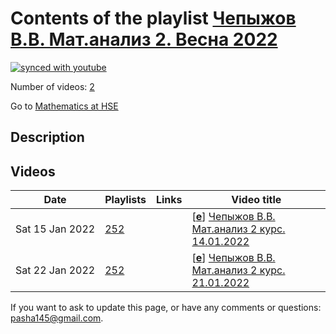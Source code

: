 # Contents of the playlist [Чепыжов В.В. Мат.анализ 2. Весна 2022](https://www.youtube.com/playlist?list=PLq3E5oubNNoBTOdC7wTLE1BDeuZXFqYuE)

[![synced with youtube](https://img.shields.io/github/last-commit/mathphysschool/mathphysschool.github.io/autoupdate1?label=synced%20with%20youtube)](https://github.com/mathphysschool/mathphysschool.github.io/commits/autoupdate1)

Number of videos: [2](#videos)

Go to [Mathematics at HSE](../README.md)

## Description



## Videos

|Date|Playlists|Links|Video title|
|---|---|---|---|
| Sat&nbsp;15&nbsp;Jan&nbsp;2022 | [252](../playlists/252 "Чепыжов В.В. Мат.анализ 2. Весна 2022") |  | [[**e**](https://studio.youtube.com/video/0dPJoN5MI8w/edit "Edit")] [Чепыжов В.В. Мат.анализ 2 курс. 14.01.2022](https://www.youtube.com/watch?v=0dPJoN5MI8w&list=PLq3E5oubNNoBTOdC7wTLE1BDeuZXFqYuE) |
| Sat&nbsp;22&nbsp;Jan&nbsp;2022 | [252](../playlists/252 "Чепыжов В.В. Мат.анализ 2. Весна 2022") |  | [[**e**](https://studio.youtube.com/video/ttoEP6YeXKE/edit "Edit")] [Чепыжов В.В. Мат.анализ 2 курс. 21.01.2022](https://www.youtube.com/watch?v=ttoEP6YeXKE&list=PLq3E5oubNNoBTOdC7wTLE1BDeuZXFqYuE) |


 If you want to ask to update this page, or have any comments or questions: <pasha145@gmail.com>.